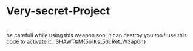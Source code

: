 # Very-secret-Project
#
#
#
#
#
#
#
#
#
#
#
be carefull while using this weapon son, it can destroy you too !
use this code to activate it : SHAWT&M{5p1Ks_53cRet_W3ap0n}

